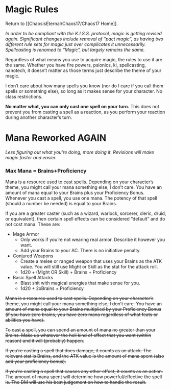 # Magic Rules
Return to [[ChaosisEternal/Chaos17/Chaos17 Home]].

_In order to be compliant with the K.I.S.S. protocol, magic is getting revised again. Significant changes include removal of “pact magic”, as having two different rule sets for magic just over complicates it unnecessarily. Spellcasting is renamed to “Magic”, but largely remains the same._

Regardless of what means you use to acquire magic, the rules to use it are the same. Whether you have fire powers, psionics, ki, spellcasting, nanotech, it doesn’t matter as those terms just describe the theme of your magic.

I don’t care about how many spells you know (nor do I care if you call them spells or something else), so long as it makes sense for your character. No class restrictions.

**No matter what, you can only cast one spell on your turn.** This does not prevent you from casting a spell as a reaction, as you perform your reaction during another character’s turn.

# Mana Reworked AGAIN

_Less figuring out what you’re doing, more doing it. Revisions will make magic faster and easier._

### Max Mana = Brains+Proficiency

Mana is a resource used to cast spells. Depending on your character’s theme, you might call your mana something else, I don’t care. You have an amount of mana equal to your Brains plus your Proficiency Bonus. Whenever you cast a spell, you use one mana. The potency of that spell (should a number be needed) is equal to your Brains.

If you are a greater caster (such as a wizard, warlock, sorcerer, cleric, druid, or equivalent), then certain spell effects can be considered “default” and do not cost mana. These are:

-   Mage Armor
    -   Only works if you’re not wearing real armor. Describe it however you want.
    -   Add your Brains to your AC. There is no initiative penalty.
-   Conjured Weapons
    -   Create a melee or ranged weapon that uses your Brains as the ATK value. You will still use Might or Skill as the stat for the attack roll.
    -   1d20 + (Might OR Skill) + Brains + Proficiency
-   Basic Spell Attacks
    -   Blast shit with magical energies that make sense for you.
    -   1d20 + 2xBrains + Proficiency

~~Mana is a resource used to cast spells. Depending on your character’s theme, you might call your mana something else, I don’t care. You have an amount of mana equal to your Brains multiplied by your Proficiency Bonus (if you have zero brains, you have zero mana regardless of what feats or abilities you have).~~

~~To cast a spell, you can spend an amount of mana no greater than your Brains. Make up whatever the hell kind of effect that you want (within reason) and it will (probably) happen.~~

~~If you’re casting a spell that does damage, it counts as an attack. The relevant stat is Brains, and the ATK value is the amount of mana spent (also add your proficiency bonus).~~

~~If you’re casting a spell that causes any other effect, it counts as an action. The amount of mana spent will determine how powerful/effective the spell is. The DM will use his best judgement on how to handle the result.~~